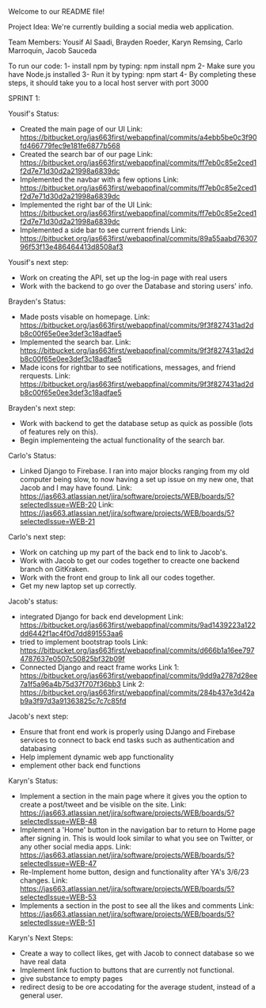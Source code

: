 Welcome to our README file!

Project Idea: We're currently building a social media web application.

Team Members: Yousif Al Saadi, Brayden Roeder, Karyn Remsing, Carlo Marroquin, Jacob Sauceda

To run our code:
1- install npm by typing: npm install npm
2- Make sure you have Node.js installed
3- Run it by typing: npm start
4- By completing these steps, it should take you to a local host server with port 3000

SPRINT 1:

Yousif's Status: 
   - Created the main page of our UI
   Link: https://bitbucket.org/jas663first/webappfinal/commits/a4ebb5be0c3f90fd466779fec9e181fe6877b568
   - Created the search bar of our page
   Link: https://bitbucket.org/jas663first/webappfinal/commits/ff7eb0c85e2ced1f2d7e71d30d2a21998a6839dc
   - Implemented the navbar with a few options
   Link: https://bitbucket.org/jas663first/webappfinal/commits/ff7eb0c85e2ced1f2d7e71d30d2a21998a6839dc
   - Implemented the right bar of the UI
   Link: https://bitbucket.org/jas663first/webappfinal/commits/ff7eb0c85e2ced1f2d7e71d30d2a21998a6839dc
   - Implemented a side bar to see current friends
   Link: https://bitbucket.org/jas663first/webappfinal/commits/89a55aabd7630796f53f13e486464413d8508af3

Yousif's next step:
   - Work on creating the API, set up the log-in page with real users
   - Work with the backend to go over the Database and storing users' info.
   
Brayden's Status:
   - Made posts visable on homepage.
   Link: https://bitbucket.org/jas663first/webappfinal/commits/9f3f827431ad2db8c00f65e0ee3def3c18adfae5
   - Implemented the search bar.
   Link: https://bitbucket.org/jas663first/webappfinal/commits/9f3f827431ad2db8c00f65e0ee3def3c18adfae5
   - Made icons for rightbar to see notifications, messages, and friend rerquests.
   Link: https://bitbucket.org/jas663first/webappfinal/commits/9f3f827431ad2db8c00f65e0ee3def3c18adfae5
   
Brayden's next step:
   - Work with backend to get the database setup as quick as possible (lots of features rely on this).
   - Begin implementeing the actual functionality of the search bar. 


   Carlo's Status: 
   - Linked Django to Firebase. I ran into major blocks ranging from my old computer being slow, to now having a set up issue on my new one, that Jacob and I may have found. 
   Link: https://jas663.atlassian.net/jira/software/projects/WEB/boards/5?selectedIssue=WEB-20
   Link: https://jas663.atlassian.net/jira/software/projects/WEB/boards/5?selectedIssue=WEB-21
   

Carlo's next step:
   - Work on catching up my part of the back end to link to Jacob's.
   - Work with Jacob to get our codes together to creacte one backend branch on GitKraken.
   - Work with the front end group to link all our codes together.
   - Get my new laptop set up correctly.
   
   
   Jacob's status:
   - integrated Django for back end development
   Link: https://bitbucket.org/jas663first/webappfinal/commits/9ad1439223a122dd6442f1ac4f0d7dd891553aa6
   - tried to implement bootstrap tools
   Link: https://bitbucket.org/jas663first/webappfinal/commits/d666b1a16ee7974787637e0507c50825bf32b09f
   - Connected Django and react frame works
   Link 1: https://bitbucket.org/jas663first/webappfinal/commits/9dd9a2787d28ee7a1f5a96a4b75d37f707f36bb3
   Link 2: https://bitbucket.org/jas663first/webappfinal/commits/284b437e3d42ab9a3f97d3a91363825c7c7c85fd
   
   Jacob's next step: 
   - Ensure that front end work is properly using DJango and Firebase services to connect to back end tasks such as authentication and databasing
   - Help implement dynamic web app functionality
   - emplement other back end functions
   
Karyn's Status:
   - Implement a section in the main page where it gives you the option to create a post/tweet and be visible on the site.
   Link: https://jas663.atlassian.net/jira/software/projects/WEB/boards/5?selectedIssue=WEB-48
   - Implement a 'Home' button in the navigation bar to return to Home page after signing in. This is would look similar to what you see on Twitter, or any other social media apps.
   Link: https://jas663.atlassian.net/jira/software/projects/WEB/boards/5?selectedIssue=WEB-47 
   - Re-Implement home button, design and functionality after YA's 3/6/23 changes.
   Link: https://jas663.atlassian.net/jira/software/projects/WEB/boards/5?selectedIssue=WEB-53
   - Implements a section in the post to see all the likes and comments
   Link: https://jas663.atlassian.net/jira/software/projects/WEB/boards/5?selectedIssue=WEB-51

Karyn's Next Steps:
   - Create a way to collect likes, get with Jacob to connect database so we have real data
   - Implement link fuction to buttons that are currently not functional.
   - give substance to empty pages
   - redirect desig to be ore accodating for the average student, instead of a general user.
   

   